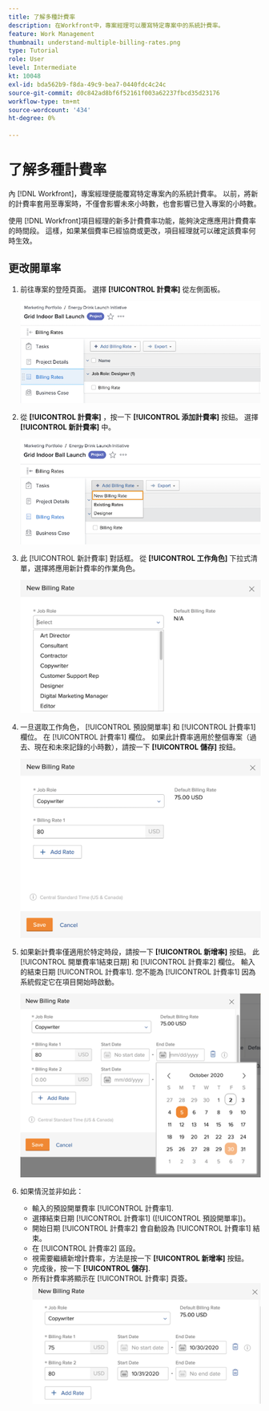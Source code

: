 ```yaml
---
title: 了解多種計費率
description: 在Workfront中，專案經理可以覆寫特定專案中的系統計費率。
feature: Work Management
thumbnail: understand-multiple-billing-rates.png
type: Tutorial
role: User
level: Intermediate
kt: 10048
exl-id: bda562b9-f8da-49c9-bea7-0440fdc4c24c
source-git-commit: d0c842ad8bf6f52161f003a62237fbcd35d23176
workflow-type: tm+mt
source-wordcount: '434'
ht-degree: 0%

---
```


# 了解多種計費率

內 [!DNL Workfront]，專案經理便能覆寫特定專案內的系統計費率。 以前，將新的計費率套用至專案時，不僅會影響未來小時數，也會影響已登入專案的小時數。

使用 [!DNL Workfront]項目經理的新多計費費率功能，能夠決定應應用計費費率的時間段。 這樣，如果某個費率已經協商或更改，項目經理就可以確定該費率何時生效。

## 更改開單率

1. 前往專案的登陸頁面。 選擇 **[!UICONTROL 計費率]** 從左側面板。

   ![選擇的影像 [!UICONTROL 計費率] in [!DNL Workfront]](assets/project-finances-1.png)

1. 從 **[!UICONTROL 計費率]** ，按一下 **[!UICONTROL 添加計費率]** 按鈕。 選擇 **[!UICONTROL 新計費率]** 中。

   ![選擇的影像 [!UICONTROL 新計費率] in [!DNL Workfront]](assets/project-finances-2.png)

1. 此 [!UICONTROL 新計費率] 對話框。 從 **[!UICONTROL 工作角色]** 下拉式清單，選擇將應用新計費率的作業角色。

   ![在 [!DNL Workfront]](assets/project-finances-3.png)

1. 一旦選取工作角色， [!UICONTROL 預設開單率] 和 [!UICONTROL 計費率1] 欄位。 在 [!UICONTROL 計費率1] 欄位。 如果此計費率適用於整個專案（過去、現在和未來記錄的小時數），請按一下 **[!UICONTROL 儲存]** 按鈕。

   ![儲存適用於以下項目的新計費率的影像： [!DNL Workfront]](assets/project-finances-5.png)

1. 如果新計費率僅適用於特定時段，請按一下 **[!UICONTROL 新增率]** 按鈕。 此 [!UICONTROL 開單費率1結束日期] 和 [!UICONTROL 計費率2] 欄位。 輸入的結束日期 [!UICONTROL 計費率1]. 您不能為 [!UICONTROL 計費率1] 因為系統假定它在項目開始時啟動。

   ![一種影像，可建立適用於特定時段的新計費率，從中的專案開始開始開始。 [!DNL Workfront]](assets/project-finances-6.png)

1. 如果情況並非如此：

   * 輸入的預設開單費率 [!UICONTROL 計費率1].
   * 選擇結束日期 [!UICONTROL 計費率1] ([!UICONTROL 預設開單率])。
   * 開始日期 [!UICONTROL 計費率2] 會自動設為 [!UICONTROL 計費率1] 結束。
   * 在 [!UICONTROL 計費率2] 區段。
   * 視需要繼續新增計費率，方法是按一下 **[!UICONTROL 新增率]** 按鈕。
   * 完成後，按一下 **[!UICONTROL 儲存]**.
   * 所有計費率將顯示在 [!UICONTROL 計費率] 頁簽。
   ![一種影像，用於建立適用於 [!DNL Workfront]](assets/project-finances-7.png)
